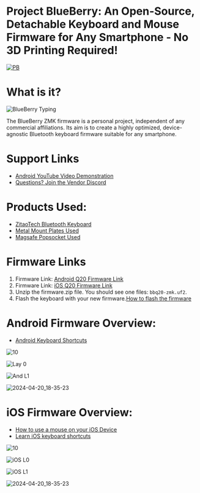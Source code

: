 # Project BlueBerry: An Open-Source, Detachable Keyboard and Mouse Firmware for Any Smartphone - No 3D Printing Required!

[![PB](https://github.com/Drexel-Macintosh/BlueBerry_Q10/assets/88599898/53d27130-1f2d-44a6-a8b7-47ba429ae476)](https://www.youtube.com/watch?v=bnA4d6uEKS0)

# What is it?

![BlueBerry Typing](https://github.com/Drexel-Macintosh/BlueBerry_Q10/assets/88599898/4ddebeb8-1635-4873-bd71-15b9b1ec69d8)

The BlueBerry ZMK firmware is a personal project, independent of any commercial affiliations. Its aim is to create a highly optimized, device-agnostic Bluetooth keyboard firmware suitable for any smartphone.

# Support Links
- [Android YouTube Video Demonstration](https://www.youtube.com/watch?v=bnA4d6uEKS0)
- [Questions? Join the Vendor Discord](https://discord.gg/Vf3DPam5e6/)

# Products Used:
- [ZitaoTech Bluetooth Keyboard](https://www.tindie.com/stores/zitaotech/)
- [Metal Mount Plates Used](https://www.amazon.com/dp/B00O2HYV7K?psc=1&ref=ppx_yo2ov_dt_b_product_details )
- [Magsafe Popsocket Used](https://a.co/d/3kA9kbC)

# Firmware Links
1. Firmware Link: [Android Q20 Firmware Link](https://github.com/Drexel-Macintosh/BlueBerry_Q20/actions/runs/8958183841/artifacts/1474312282)
2. Firmware Link: [iOS Q20 Firmware Link](https://github.com/Drexel-Macintosh/BlueBerry_Q20/actions/runs/8958206387/artifacts/1474314987)
3. Unzip the firmware.zip file. You should see one files: `bbq20-zmk.uf2`.
4. Flash the keyboard with your new firmware.[How to flash the firmware](https://github.com/ZitaoTech/BB9900-USB_BLE_Keyboard?tab=readme-ov-file#-how-to-update-the-firmware---)

# Android Firmware Overview:

- [Android Keyboard Shortcuts](https://www.androidpolice.com/android-14-physical-keyboard-shortcuts-list/)

![10](https://github.com/Drexel-Macintosh/BlueBerry_Q10/assets/88599898/3cb2f34a-dedf-4d3e-8792-6abb80fc73c8)

![Lay 0](https://github.com/Drexel-Macintosh/BlueBerry_Q10/assets/88599898/b524cef3-1188-430c-b098-98e3d7de56c4)

![And L1](https://github.com/Drexel-Macintosh/BlueBerry_Q10/assets/88599898/cfac5817-b384-47d9-9839-6212555cff23)

![2024-04-20_18-35-23](https://github.com/Drexel-Macintosh/BlueBerry_Q10/assets/88599898/70d6b2aa-5741-49b2-ac5e-207c464174ff)

# iOS Firmware Overview:

- [How to use a mouse on your iOS Device](https://support.apple.com/en-us/111775)
- [Learn iOS keyboard shortcuts](https://support.apple.com/en-us/102393)

![10](https://github.com/Drexel-Macintosh/BlueBerry_Q10/assets/88599898/3cb2f34a-dedf-4d3e-8792-6abb80fc73c8)

![iOS L0](https://github.com/Drexel-Macintosh/BlueBerry_Q10/assets/88599898/3cdc04e0-51a7-4dba-be3a-abe11c439763)

![iOS L1](https://github.com/Drexel-Macintosh/BlueBerry_Q10/assets/88599898/6f8bd959-4ee0-491f-8fa4-6f4a455a30b8)

![2024-04-20_18-35-23](https://github.com/Drexel-Macintosh/BlueBerry_Q10/assets/88599898/70d6b2aa-5741-49b2-ac5e-207c464174ff)
